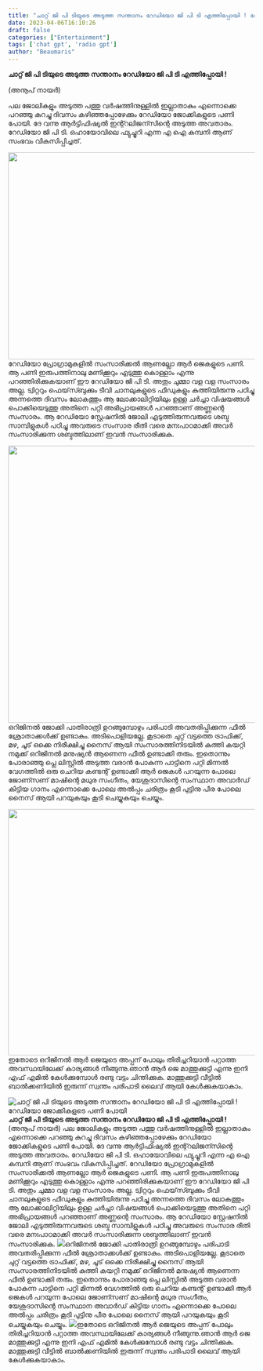```yaml
---
title: "ചാറ്റ് ജി പി ടിയുടെ അടുത്ത സന്താനം റേഡിയോ ജി പി ടി എത്തിപ്പോയി ! റേഡിയോ ജോക്കികളുടെ പണി പോയി"
date: 2023-04-06T16:10:26
draft: false
categories: ["Entertainment"]
tags: ['chat gpt', 'radio gpt']
author: "Beaumaris"
---
```


<strong>ചാറ്റ് ജി പി ടിയുടെ അടുത്ത സന്താനം റേഡിയോ ജി പി ടി എത്തിപ്പോയി !</strong>

(അനൂപ് നായർ)

പല ജോലികളും അടുത്ത പത്തു വർഷത്തിനുള്ളിൽ ഇല്ലാതാകും എന്നൊക്കെ പറഞ്ഞു കുറച്ചു ദിവസം കഴിഞ്ഞപ്പോഴേക്കും റേഡിയോ ജോക്കികളുടെ പണി പോയി. ദേ വന്നു ആർട്ടിഫിഷ്യൽ ഇന്റ്റലിജന്സിന്റെ അടുത്ത അവതാരം. റേഡിയോ ജി പി ടി. ഒഹായോവിലെ ഫ്യുച്ചൂറി എന്ന എ ഐ കമ്പനി ആണ് സംഭവം വികസിപ്പിച്ചത്.

<img class="wp-image-390519 aligncenter" src="https://cdn.boolokam.com/articles/2023/04/sfwfw.webp" alt="" width="704" height="422" />റേഡിയോ പ്രോഗ്രാമുകളിൽ സംസാരിക്കൽ ആണല്ലോ ആർ ജെകളുടെ പണി. ആ പണി ഇരുപത്തിനാലു മണിക്കൂറും എടുത്തു കൊള്ളാം എന്നു പറഞ്ഞിരിക്കുകയാണ് ഈ റേഡിയോ ജി പി ടി. അതും ചുമ്മാ വള വള സംസാരം അല്ല. ട്വിറ്ററും ഫെയ്‌സ്ബുക്കും ടീവി ചാനലുകളുടെ ഫീഡുകളും കുത്തിയിരുന്നു പഠിച്ചു അന്നത്തെ ദിവസം ലോകത്തും ആ ലോക്കാലിറ്റിയിലും ഉള്ള ചർച്ചാ വിഷയങ്ങൾ പൊക്കിയെടുത്തു അതിനെ പറ്റി അഭിപ്രായങ്ങൾ പറഞ്ഞാണ് അണ്ണന്റെ സംസാരം. ആ റേഡിയോ സ്റ്റേഷനിൽ ജോലി എടുത്തിരുന്നവരുടെ ശബ്ദ സാമ്പിളുകൾ പഠിച്ചു അവരുടെ സംസാര രീതി വരെ മനഃപാഠമാക്കി അവർ സംസാരിക്കുന്ന ശബ്ദത്തിലാണ് ഇവൻ സംസാരിക്കുക.

<img class=" wp-image-390520 aligncenter" src="https://cdn.boolokam.com/articles/2023/04/qqffff.jpg" alt="" width="850" height="565" />ഒറിജിനൽ ജോക്കി പാതിരാത്രി ഉറങ്ങുമ്പോഴും പരിപാടി അവതരിപ്പിക്കുന്ന ഫീൽ ശ്രോതാക്കൾക്ക് ഉണ്ടാകും. അടിപൊളിയല്ലേ. കൂടാതെ ചുറ്റ് വട്ടത്തെ ട്രാഫിക്ക്, മഴ, ചൂട് ഒക്കെ നിരീക്ഷിച്ചു നൈസ് ആയി സംസാരത്തിനിടയിൽ കുത്തി കയറ്റി നമുക്ക് ഒറിജിനൽ മനുഷ്യൻ ആണെന്ന ഫീൽ ഉണ്ടാക്കി തരും. ഇതൊന്നും പോരാഞ്ഞു പ്ലെ ലിസ്റ്റിൽ അടുത്ത വരാൻ പോകുന്ന പാട്ടിനെ പറ്റി മിന്നൽ വേഗത്തിൽ ഒരു ചെറിയ കണ്ടന്റ് ഉണ്ടാക്കി ആർ ജെകൾ പറയുന്ന പോലെ ജോണ്സണ് മാഷിന്റെ മധുര സംഗീതം, യേശുദാസിന്റെ സംസ്ഥാന അവാർഡ് കിട്ടിയ ഗാനം എന്നൊക്കെ പോലെ അൽപ്പം ചരിത്രം കൂടി പുട്ടിനു പീര പോലെ നൈസ് ആയി പറയുകയും കൂടി ചെയ്യുകയും ചെയ്യും.

<img class="wp-image-390521 aligncenter" src="https://cdn.boolokam.com/articles/2023/04/qfff.png" alt="" width="676" height="502" />ഇതോടെ ഒറിജിനൽ ആർ ജെയുടെ അപ്പന് പോലും തിരിച്ചറിയാൻ പറ്റാത്ത അവസ്ഥയിലേക്ക് കാര്യങ്ങൾ നീങ്ങുന്നു.ഞാൻ ആർ ജെ മാത്തുക്കുട്ടി എന്നു ഇനി എഫ് എമിൽ കേൾക്കുമ്പോൾ രണ്ടു വട്ടം ചിന്തിക്കുക. മാത്തുക്കുട്ടി വീട്ടിൽ ബാൽക്കണിയിൽ ഇരുന്ന് സ്വന്തം പരിപാടി ലൈവ് ആയി കേൾക്കുകയാകാം.


![ചാറ്റ് ജി പി ടിയുടെ അടുത്ത സന്താനം റേഡിയോ ജി പി ടി എത്തിപ്പോയി ! റേഡിയോ ജോക്കികളുടെ പണി പോയി](https://cdn.boolokam.com/articles/2023/04/sfwfw.webp)**ചാറ്റ് ജി പി ടിയുടെ അടുത്ത സന്താനം റേഡിയോ ജി പി ടി എത്തിപ്പോയി !** (അനൂപ് നായർ) പല ജോലികളും അടുത്ത പത്തു വർഷത്തിനുള്ളിൽ ഇല്ലാതാകും എന്നൊക്കെ പറഞ്ഞു കുറച്ചു ദിവസം കഴിഞ്ഞപ്പോഴേക്കും റേഡിയോ ജോക്കികളുടെ പണി പോയി. ദേ വന്നു ആർട്ടിഫിഷ്യൽ ഇന്റ്റലിജന്സിന്റെ അടുത്ത അവതാരം. റേഡിയോ ജി പി ടി. ഒഹായോവിലെ ഫ്യുച്ചൂറി എന്ന എ ഐ കമ്പനി ആണ് സംഭവം വികസിപ്പിച്ചത്. റേഡിയോ പ്രോഗ്രാമുകളിൽ സംസാരിക്കൽ ആണല്ലോ ആർ ജെകളുടെ പണി. ആ പണി ഇരുപത്തിനാലു മണിക്കൂറും എടുത്തു കൊള്ളാം എന്നു പറഞ്ഞിരിക്കുകയാണ് ഈ റേഡിയോ ജി പി ടി. അതും ചുമ്മാ വള വള സംസാരം അല്ല. ട്വിറ്ററും ഫെയ്‌സ്ബുക്കും ടീവി ചാനലുകളുടെ ഫീഡുകളും കുത്തിയിരുന്നു പഠിച്ചു അന്നത്തെ ദിവസം ലോകത്തും ആ ലോക്കാലിറ്റിയിലും ഉള്ള ചർച്ചാ വിഷയങ്ങൾ പൊക്കിയെടുത്തു അതിനെ പറ്റി അഭിപ്രായങ്ങൾ പറഞ്ഞാണ് അണ്ണന്റെ സംസാരം. ആ റേഡിയോ സ്റ്റേഷനിൽ ജോലി എടുത്തിരുന്നവരുടെ ശബ്ദ സാമ്പിളുകൾ പഠിച്ചു അവരുടെ സംസാര രീതി വരെ മനഃപാഠമാക്കി അവർ സംസാരിക്കുന്ന ശബ്ദത്തിലാണ് ഇവൻ സംസാരിക്കുക. ![](https://cdn.boolokam.com/articles/2023/04/qqffff.jpg)ഒറിജിനൽ ജോക്കി പാതിരാത്രി ഉറങ്ങുമ്പോഴും പരിപാടി അവതരിപ്പിക്കുന്ന ഫീൽ ശ്രോതാക്കൾക്ക് ഉണ്ടാകും. അടിപൊളിയല്ലേ. കൂടാതെ ചുറ്റ് വട്ടത്തെ ട്രാഫിക്ക്, മഴ, ചൂട് ഒക്കെ നിരീക്ഷിച്ചു നൈസ് ആയി സംസാരത്തിനിടയിൽ കുത്തി കയറ്റി നമുക്ക് ഒറിജിനൽ മനുഷ്യൻ ആണെന്ന ഫീൽ ഉണ്ടാക്കി തരും. ഇതൊന്നും പോരാഞ്ഞു പ്ലെ ലിസ്റ്റിൽ അടുത്ത വരാൻ പോകുന്ന പാട്ടിനെ പറ്റി മിന്നൽ വേഗത്തിൽ ഒരു ചെറിയ കണ്ടന്റ് ഉണ്ടാക്കി ആർ ജെകൾ പറയുന്ന പോലെ ജോണ്സണ് മാഷിന്റെ മധുര സംഗീതം, യേശുദാസിന്റെ സംസ്ഥാന അവാർഡ് കിട്ടിയ ഗാനം എന്നൊക്കെ പോലെ അൽപ്പം ചരിത്രം കൂടി പുട്ടിനു പീര പോലെ നൈസ് ആയി പറയുകയും കൂടി ചെയ്യുകയും ചെയ്യും. ![](https://cdn.boolokam.com/articles/2023/04/qfff.png)ഇതോടെ ഒറിജിനൽ ആർ ജെയുടെ അപ്പന് പോലും തിരിച്ചറിയാൻ പറ്റാത്ത അവസ്ഥയിലേക്ക് കാര്യങ്ങൾ നീങ്ങുന്നു.ഞാൻ ആർ ജെ മാത്തുക്കുട്ടി എന്നു ഇനി എഫ് എമിൽ കേൾക്കുമ്പോൾ രണ്ടു വട്ടം ചിന്തിക്കുക. മാത്തുക്കുട്ടി വീട്ടിൽ ബാൽക്കണിയിൽ ഇരുന്ന് സ്വന്തം പരിപാടി ലൈവ് ആയി കേൾക്കുകയാകാം.
